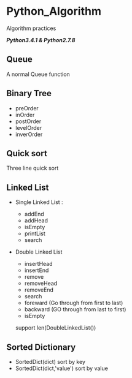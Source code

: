 # Python_Algorithm
Algorithm practices

***Python3.4.1 & Python2.7.8***

## Queue

A normal Queue function

## Binary Tree

* preOrder
* inOrder
* postOrder
* levelOrder
* inverOrder

## Quick sort

Three line quick sort

## Linked List

* Single Linked List :
  * addEnd
  * addHead
  * isEmpty
  * printList
  * search
* Double Linked List
  * insertHead
  * insertEnd
  * remove
  * removeHead
  * removeEnd
  * search
  * foreward (Go through from first to last)
  * backward (GO through from last to first)
  * isEmpty
  
  support len(DoubleLinkedList())

## Sorted Dictionary

* SortedDict(dict) sort by key
* SortedDict(dict,'value') sort by value
